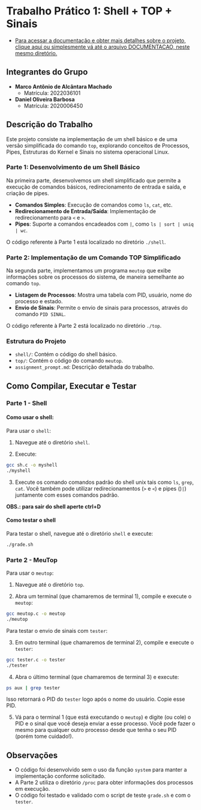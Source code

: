 # Trabalho Prático 1: Shell + TOP + Sinais
- [Para acessar a documentação e obter mais detalhes sobre o projeto, clique aqui ou simplesmente vá até o arquivo DOCUMENTACAO, neste mesmo diretório.](DOCUMENTACAO.pdf)

## Integrantes do Grupo
- **Marco Antônio de Alcântara Machado**  
  - Matrícula: 2022036101
- **Daniel Oliveira Barbosa**  
  - Matrícula: 2020006450

## Descrição do Trabalho

Este projeto consiste na implementação de um shell básico e de uma versão simplificada do comando `top`, explorando conceitos de Processos, Pipes, Estruturas do Kernel e Sinais no sistema operacional Linux.

### Parte 1: Desenvolvimento de um Shell Básico
Na primeira parte, desenvolvemos um shell simplificado que permite a execução de comandos básicos, redirecionamento de entrada e saída, e criação de pipes. 

- **Comandos Simples**: Execução de comandos como `ls`, `cat`, etc.
- **Redirecionamento de Entrada/Saída**: Implementação de redirecionamento para `<` e `>`.
- **Pipes**: Suporte a comandos encadeados com `|`, como `ls | sort | uniq | wc`.

O código referente à Parte 1 está localizado no diretório `./shell`.

### Parte 2: Implementação de um Comando TOP Simplificado
Na segunda parte, implementamos um programa `meutop` que exibe informações sobre os processos do sistema, de maneira semelhante ao comando `top`.

- **Listagem de Processos**: Mostra uma tabela com PID, usuário, nome do processo e estado.
- **Envio de Sinais**: Permite o envio de sinais para processos, através do comando `PID SINAL`.

O código referente à Parte 2 está localizado no diretório `./top`.

### Estrutura do Projeto
- `shell/`: Contém o código do shell básico.
- `top/`: Contém o código do comando `meutop`.
- `assignment_prompt.md`: Descrição detalhada do trabalho.

## Como Compilar, Executar e Testar

### Parte 1 - Shell

#### Como usar o shell:
Para usar o `shell`:

1) Navegue até o diretório `shell`.

2) Execute:
```bash
gcc sh.c -o myshell
./myshell
```

3) Execute os comando comandos padrão do shell unix tais como `ls`, `grep`, `cat`. Você também pode utilizar redirecionamentos (`>` e `<`) e pipes ()`|`) juntamente com esses comandos padrão.

**OBS.: para sair do shell aperte ctrl+D**

#### Como testar o shell
Para testar o shell, navegue até o diretório `shell` e execute:
```bash
./grade.sh
```

### Parte 2 - MeuTop
Para usar o `meutop`:

1) Navegue até o diretório `top`.

2) Abra um terminal (que chamaremos de terminal 1), compile e execute o `meutop`:
```bash
gcc meutop.c -o meutop
./meutop
```
Para testar o envio de sinais com `tester`:

3) Em outro terminal (que chamaremos de terminal 2), compile e execute o `tester`:
```bash
gcc tester.c -o tester
./tester
```

4) Abra o último terminal (que chamaremos de terminal 3) e execute:
```bash
ps aux | grep tester
```

Isso retornará o PID do `tester` logo após o nome do usuário. Copie esse PID.

5) Vá para o terminal 1 (que está executando o `meutop`) e digite (ou cole) o PID e o sinal que você deseja enviar a esse processo. Você pode fazer o mesmo para qualquer outro processo desde que tenha o seu PID (porém tome cuidado!).

## Observações
- O código foi desenvolvido sem o uso da função `system` para manter a implementação conforme solicitado.
- A Parte 2 utiliza o diretório `/proc` para obter informações dos processos em execução.
- O código foi testado e validado com o script de teste `grade.sh` e com o `tester`.
